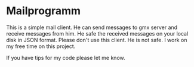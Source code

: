 # Mailprogramm

This is a simple mail client.
He can send messages to gmx server and receive messages from him. He safe the received messages on your local disk in JSON format. 
Please don't use this client. He is not safe. I work on my free time on this project.

If you have tips for my code please let me know. 
